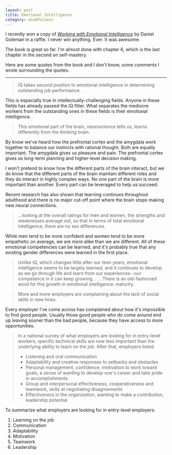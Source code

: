 ```yaml
---
layout: post
title: Emotional Intelligence
category: mindfulness
---
```


I recently won a copy of [<i class="fa fa-book"></i> *Working with Emotional Intelligence*](http://www.amazon.com/Working-Emotional-Intelligence-Daniel-Goleman-ebook/dp/B000JMKTN2/ref=tmm_kin_swatch_0?_encoding=UTF8&sr=8-1&qid=1427167026) by Daniel Goleman in a raffle. I never win anything. Ever. It was awesome.

The book is great so far. I'm almost done with chapter 6, which is the last chapter in the second on self-mastery. 

Here are some quotes from the book and I don't know, some comments I wrote surrounding the quotes.

---

>IQ takes second position to emotional intelligence in determining outstanding job performance.

This is especially true in intellectually-challenging fields. Anyone in these fields has already passed the IQ filter. What separates the mediocre workers from the outstanding ones in these fields is their emotional intelligence.

>This emotional part of the brain, neuroscience tells us, learns differently from the thinking brain.

By know we've heard how the prefrontal cortex and the amygdala work together to balance our instincts with rational thought. Both are equally important. The amygdala gives us pleasure and pain. The prefrontal cortex gives us long-term planning and higher-level decision making.

I won't pretend to know how the different parts of the brain interact, but we do know that the different parts of the brain maintain different roles and they do interact in highly complex ways. No one part of the brain is more important than another. Every part can be leveraged to help us succeed.

Recent research has also shown that learning continues throughout adulthood and there is no major cut-off point where the brain stops making new neural connections. 

>...looking at the overall ratings for men and women, the strengths and weaknesses average out, so that in terms of total emotional intelligence, there are no sex differences.

While men tend to be more confident and women tend to be more empathetic on average, we are more alike than we are different. All of these emotional competencies can be learned, and it's probably true that any existing gender differences were learned in the first place.

>Unlike IQ, which changes little after our teen years, emotional intelligence seems to be largely learned, and it continues to develop as we go through life and learn from our experiences--our competence in it can keep growing. . . . There is an old-fashioned word for this growth in emotional intelligence: maturity.

>More and more employers are complaining about the lack of social skills in new hires.

Every employer I've come across has complained about how it's impossible to find good people. Usually those good people who do come around end up leaving sooner than the bad people, because they have access to more opportunities.

>In a national survey of what employers are looking for in entry-level workers, specific technical skills are now less important than the underlying ability to learn on the job. After that, employers listed:
>
>- Listening and oral communication
>- Adaptability and creative responses to setbacks and obstacles
>- Personal management, confidence, motivation to work toward goals, a sense of wanting to develop one's career and take pride in accomplishments
>- Group and interpersonal effectiveness, cooperativeness and teamwork, skills at negotiating disagreements
>- Effectiveness in the organization, wanting to make a contribution, leadership potential

To summarize what employers are looking for in entry-level employers:

1. Learning on the job
2. Communication
3. Adaptability
4. Motivation
5. Teamwork
6. Leadership